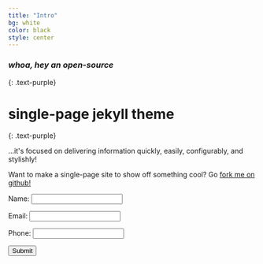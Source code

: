 ```yaml
---
title: "Intro"
bg: white
color: black
style: center
---
```


### *whoa, hey an open-source*
{: .text-purple}

<span class="fa-stack subtlecircle" style="font-size:100px; background:rgba(255,166,0,0.1)">
  <i class="fa fa-circle fa-stack-2x text-white"></i>
  <i class="fa fa-bicycle fa-stack-1x text-orange"></i>
</span>

# single-page jekyll theme
{: .text-purple}


…it's focused on delivering information quickly, easily, configurably, and stylishly!

Want to make a single-page site to show off something cool? Go [fork me on github!](https://github.com/t413/SinglePaged)

<script src="https://www.google.com/recaptcha/api.js" async defer></script>
<script type="text/javascript">
    function handleDonorFormSubmit() {
        document.getElementById('donorForm').style.display = 'none';
        document.getElementById('successMessage').style.display = 'block';          
    }
</script>

<iframe name="dummyframe" id="dummyframe" style="display: none;"></iframe>
<form id="donorForm" action="https://lpkjnatqtb.execute-api.us-east-1.amazonaws.com/default/donor" method="post" target="dummyframe" onsubmit="return handleDonorFormSubmit();">

  <label for="donorName">Name:</label>
  <input type="text" id="donorName" name="donorName">

  <label for="donorEmail">Email:</label>
  <input type="email" id="donorEmail" name="donorEmail">

  <label for="donorPhone">Phone:</label>
  <input type="tel" id="donorPhone" name="donorPhone">

  <button type="submit" class="g-recaptcha" data-sitekey="6Lf26OQUAAAAAOp7slxChRAkprzwyaV6awNSzO6h" data-callback='handleDonorFormSubmit'>Submit</button>
  
</form>
<p id="successMessage" style="display: none;">You submitted the form, good job!</p>
